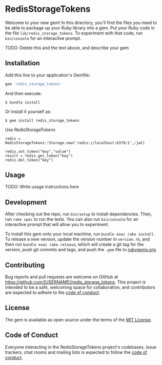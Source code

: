 # RedisStorageTokens

Welcome to your new gem! In this directory, you'll find the files you need to be able to package up your Ruby library into a gem. Put your Ruby code in the file `lib/redis_storage_tokens`. To experiment with that code, run `bin/console` for an interactive prompt.

TODO: Delete this and the text above, and describe your gem

## Installation

Add this line to your application's Gemfile:

```ruby
gem 'redis_storage_tokens'
```

And then execute:

    $ bundle install

Or install it yourself as:

    $ gem install redis_storage_tokens

Use RedisStorageTokens

    redis = RedisStorageTokens::Storage.new('redis://localhost:6379/1',:jwt)

    redis.set_token("key","value")
    result = redis.get_token("key")
    redis.del_token("key")

## Usage

TODO: Write usage instructions here

## Development

After checking out the repo, run `bin/setup` to install dependencies. Then, run `rake spec` to run the tests. You can also run `bin/console` for an interactive prompt that will allow you to experiment.

To install this gem onto your local machine, run `bundle exec rake install`. To release a new version, update the version number in `version.rb`, and then run `bundle exec rake release`, which will create a git tag for the version, push git commits and tags, and push the `.gem` file to [rubygems.org](https://rubygems.org).

## Contributing

Bug reports and pull requests are welcome on GitHub at https://github.com/[USERNAME]/redis_storage_tokens. This project is intended to be a safe, welcoming space for collaboration, and contributors are expected to adhere to the [code of conduct](https://github.com/[USERNAME]/redis_storage_tokens/blob/master/CODE_OF_CONDUCT.md).


## License

The gem is available as open source under the terms of the [MIT License](https://opensource.org/licenses/MIT).

## Code of Conduct

Everyone interacting in the RedisStorageTokens project's codebases, issue trackers, chat rooms and mailing lists is expected to follow the [code of conduct](https://github.com/[USERNAME]/redis_storage_tokens/blob/master/CODE_OF_CONDUCT.md).
